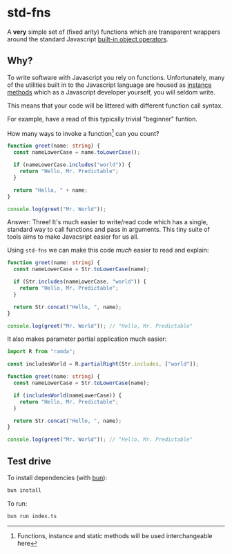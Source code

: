# std-fns

A **very** simple set of (fixed arity) functions which are transparent
wrappers around the standard Javascript
[built-in object operators](https://developer.mozilla.org/en-US/docs/Web/JavaScript/Reference).

## Why?

To write software with Javascript you rely on functions. Unfortunately,
many of the utilities built in to the Javascript language are housed as
[instance methods](https://developer.mozilla.org/en-US/docs/Web/JavaScript/Reference/Functions/Method_definitions)
which as a Javascript developer yourself, you will seldom write.

This means that your code will be littered with different function call syntax.

For example, have a read of this typically trivial "beginner" funtion.

How many ways to invoke a function[^1] can you count?

```ts
function greet(name: string) {
  const nameLowerCase = name.toLowerCase();

  if (nameLowerCase.includes("world")) {
    return "Hello, Mr. Predictable";
  }

  return "Hello, " + name;
}

console.log(greet("Mr. World"));
```

Answer: Three! It's much easier to write/read code which has a single,
standard way to call functions and pass in arguments.
This tiny suite of tools aims to make Javacsript easier for us all.

[^1]: Functions, instance and static methods will be used interchangeable here

Using `std-fns` we can make this code _much_ easier to read and explain:

```ts
function greet(name: string) {
  const nameLowerCase = Str.toLowerCase(name);

  if (Str.includes(nameLowerCase, "world")) {
    return "Hello, Mr. Predictable";
  }

  return Str.concat("Hello, ", name);
}

console.log(greet("Mr. World")); // "Hello, Mr. Predictable"
```

It also makes parameter partial application much easier:

```ts
import R from "ramda";

const includesWorld = R.partialRight(Str.includes, ["world"]);

function greet(name: string) {
  const nameLowerCase = Str.toLowerCase(name);

  if (includesWorld(nameLowerCase)) {
    return "Hello, Mr. Predictable";
  }

  return Str.concat("Hello, ", name);
}

console.log(greet("Mr. World")); // "Hello, Mr. Predictable"
```

## Test drive

To install dependencies (with [bun](https://bun.sh/)):

```bash
bun install
```

To run:

```bash
bun run index.ts
```
